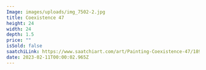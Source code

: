 ```yaml
---
Image: images/uploads/img_7502-2.jpg
title: Coexistence 47
height: 24
width: 24
depth: 1.5
price: ""
isSold: false
saatchiLink: https://www.saatchiart.com/art/Painting-Coexistence-47/189576/8812332/view
date: 2023-02-11T00:00:02.965Z
---
```

